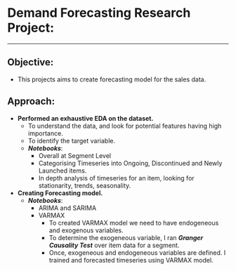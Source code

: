 # Demand Forecasting Research Project:
---------

## Objective:
- This projects aims to create forecasting model for the sales data.

## Approach:
- **Performed an exhaustive EDA on the dataset.**
    - To understand the data, and look for potential features having high importance.
    - To identify the target variable.
    - ***Notebooks***:
        - Overall at Segment Level
        - Categorising Timeseries into Ongoing, Discontinued and Newly Launched items.
        - In depth analysis of timeseries for an item, looking for stationarity, trends, seasonality.
- **Creating Forecasting model.**
    - ***Notebooks***:
        - ARIMA and SARIMA
        - VARMAX
            - To created VARMAX model we need to have endogeneous and exogenous variables.
            - To determine the exogeneous variable, I ran ***Granger Causality Test*** over item data for a segment.
            - Once, exogeneous and endogeneous variables are defined. I trained and forecasted timeseries using VARMAX model.